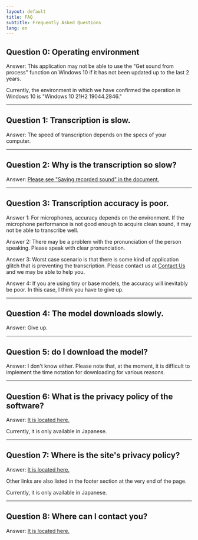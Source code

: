 ```yaml
--- 
layout: default
title: FAQ
subtitle: Frequently Asked Questions
lang: en
---
```


## Question 0: Operating environment

Answer: This application may not be able to use the "Get sound from process" function on Windows 10 if it has not been updated up to the last 2 years.

Currently, the environment in which we have confirmed the operation in Windows 10 is "Windows 10 21H2 19044.2846."

---

## Question 1: Transcription is slow.

Answer: The speed of transcription depends on the specs of your computer.

---

## Question 2: Why is the transcription so slow?

Answer: [Please see "Saving recorded sound" in the document.](/docs_en/************)

---

## Question 3: Transcription accuracy is poor.


Answer 1: For microphones, accuracy depends on the environment. If the microphone performance is not good enough to acquire clean sound, it may not be able to transcribe well.

Answer 2: There may be a problem with the pronunciation of the person speaking. Please speak with clear pronunciation.

Answer 3: Worst case scenario is that there is some kind of application glitch that is preventing the transcription. Please contact us at [Contact Us](/Contact/en) and we may be able to help you.

Answer 4: If you are using tiny or base models, the accuracy will inevitably be poor. In this case, I think you have to give up.


---

## Question 4: The model downloads slowly.

Answer: Give up.

---

## Question 5: do I download the model?

Answer: I don't know either. Please note that, at the moment, it is difficult to implement the time notation for downloading for various reasons.

---

## Question 6: What is the privacy policy of the software?

Answer: [It is located here.](/lincense/privacy)

Currently, it is only available in Japanese.

---

## Question 7: Where is the site's privacy policy?

Answer: [It is located here.](/lincense/site_privacy)

Other links are also listed in the footer section at the very end of the page.

Currently, it is only available in Japanese.

---

## Question 8: Where can I contact you?

Answer: [It is located here.](/Contact_en/)
